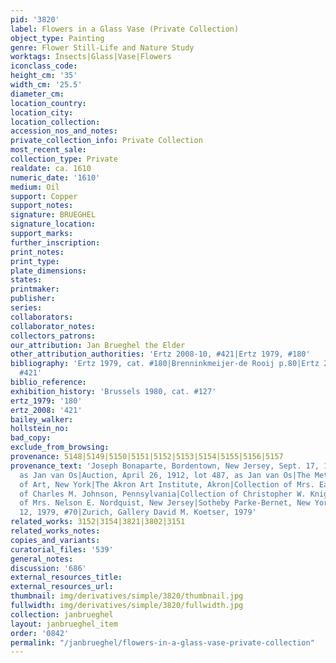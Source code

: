 ```yaml
---
pid: '3820'
label: Flowers in a Glass Vase (Private Collection)
object_type: Painting
genre: Flower Still-Life and Nature Study
worktags: Insects|Glass|Vase|Flowers
iconclass_code:
height_cm: '35'
width_cm: '25.5'
diameter_cm:
location_country:
location_city:
location_collection:
accession_nos_and_notes:
private_collection_info: Private Collection
most_recent_sale:
collection_type: Private
realdate: ca. 1610
numeric_date: '1610'
medium: Oil
support: Copper
support_notes:
signature: BRUEGHEL
signature_location:
support_marks:
further_inscription:
print_notes:
print_type:
plate_dimensions:
states:
printmaker:
publisher:
series:
collaborators:
collaborator_notes:
collectors_patrons:
our_attribution: Jan Brueghel the Elder
other_attribution_authorities: 'Ertz 2008-10, #421|Ertz 1979, #180'
bibliography: 'Ertz 1979, cat. #180|Brenninkmeijer-de Rooij p.80|Ertz 2008-10, cat.
  #421'
biblio_reference:
exhibition_history: 'Brussels 1980, cat. #127'
ertz_1979: '180'
ertz_2008: '421'
bailey_walker:
hollstein_no:
bad_copy:
exclude_from_browsing:
provenance: 5148|5149|5150|5151|5152|5153|5154|5155|5156|5157
provenance_text: 'Joseph Bonaparte, Bordentown, New Jersey, Sept. 17, 1845, lot 18,
  as Jan van Os|Auction, April 26, 1912, lot 487, as Jan van Os|The Metropolitan Museum
  of Art, New York|The Akron Art Institute, Akron|Collection of Mrs. Earle Mailie|Collection
  of Charles M. Johnson, Pennsylvania|Collection of Christopher W. Knight, Los Angeles|Collection
  of Mrs. Nelson E. Nordquist, New Jersey|Sotheby Parke-Bernet, New York, January
  12, 1979, #70|Zurich, Gallery David M. Koetser, 1979'
related_works: 3152|3154|3821|3802|3151
related_works_notes:
copies_and_variants:
curatorial_files: '539'
general_notes:
discussion: '686'
external_resources_title:
external_resources_url:
thumbnail: img/derivatives/simple/3820/thumbnail.jpg
fullwidth: img/derivatives/simple/3820/fullwidth.jpg
collection: janbrueghel
layout: janbrueghel_item
order: '0842'
permalink: "/janbrueghel/flowers-in-a-glass-vase-private-collection"
---
```

